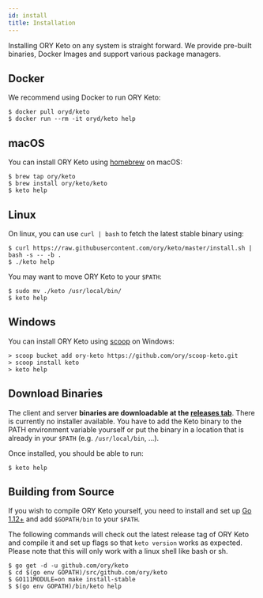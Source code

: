 ```yaml
---
id: install
title: Installation
---
```


Installing ORY Keto on any system is straight forward. We provide pre-built
binaries, Docker Images and support various package managers.

## Docker

We recommend using Docker to run ORY Keto:

```shell
$ docker pull oryd/keto
$ docker run --rm -it oryd/keto help
```

## macOS

You can install ORY Keto using [homebrew](https://brew.sh/) on macOS:

```shell
$ brew tap ory/keto
$ brew install ory/keto/keto
$ keto help
```

## Linux

On linux, you can use `curl | bash` to fetch the latest stable binary using:

```shell
$ curl https://raw.githubusercontent.com/ory/keto/master/install.sh | bash -s -- -b .
$ ./keto help
```

You may want to move ORY Keto to your `$PATH`:

```shell
$ sudo mv ./keto /usr/local/bin/
$ keto help
```

## Windows

You can install ORY Keto using [scoop](https://scoop.sh) on Windows:

```shell
> scoop bucket add ory-keto https://github.com/ory/scoop-keto.git
> scoop install keto
> keto help
```

## Download Binaries

The client and server **binaries are downloadable at the
[releases tab](https://github.com/ory/keto/releases)**. There is currently no
installer available. You have to add the Keto binary to the PATH environment
variable yourself or put the binary in a location that is already in your
`$PATH` (e.g. `/usr/local/bin`, ...).

Once installed, you should be able to run:

```shell
$ keto help
```

## Building from Source

If you wish to compile ORY Keto yourself, you need to install and set up
[Go 1.12+](https://golang.org/) and add `$GOPATH/bin` to your `$PATH`.

The following commands will check out the latest release tag of ORY Keto and
compile it and set up flags so that `keto version` works as expected. Please
note that this will only work with a linux shell like bash or sh.

```shell
$ go get -d -u github.com/ory/keto
$ cd $(go env GOPATH)/src/github.com/ory/keto
$ GO111MODULE=on make install-stable
$ $(go env GOPATH)/bin/keto help
```
